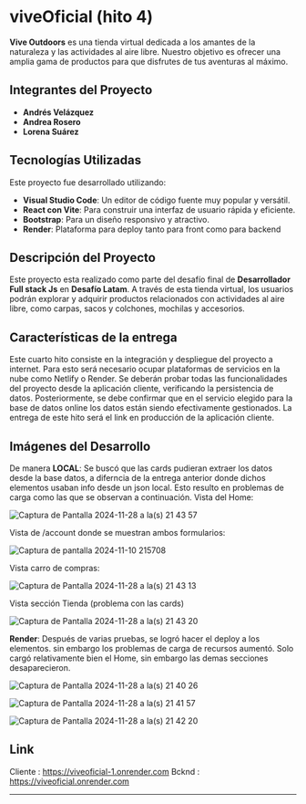 # viveOficial (hito 4)

**Vive Outdoors** es una tienda virtual dedicada a los amantes de la naturaleza y las actividades al aire libre. Nuestro objetivo es ofrecer una amplia gama de productos para que disfrutes de tus aventuras al máximo.

## Integrantes del Proyecto

- **Andrés Velázquez**
- **Andrea Rosero**
- **Lorena Suárez**

## Tecnologías Utilizadas

Este proyecto fue desarrollado utilizando:

- **Visual Studio Code**: Un editor de código fuente muy popular y versátil.
- **React con Vite**: Para construir una interfaz de usuario rápida y eficiente.
- **Bootstrap**: Para un diseño responsivo y atractivo.
- **Render**: Plataforma para deploy tanto para front como para backend

## Descripción del Proyecto

Este proyecto esta realizado como parte del desafío final de **Desarrollador Full stack Js** en **Desafío Latam**. A través de esta tienda virtual, los usuarios podrán explorar y adquirir productos relacionados con actividades al aire libre, como carpas, sacos y colchones, mochilas y accesorios.

## Características de la entrega
Este cuarto hito consiste en la integración y despliegue del proyecto a internet.
Para esto será necesario ocupar plataformas de servicios en la nube como Netlify o Render.
Se deberán probar todas las funcionalidades del proyecto desde la aplicación cliente, verificando la persistencia de datos. Posteriormente, se debe confirmar que en el servicio elegido para la base de datos online los datos están siendo efectivamente gestionados.
La entrega de este hito será el link en producción de la aplicación cliente.

## Imágenes del Desarrollo
De manera **LOCAL**: Se buscó que las cards pudieran extraer los datos desde la base datos, a diferncia de la entrega anterior donde dichos elementos usaban info desde un json local. Esto resulto en problemas de carga como las que se observan a continuación. 
Vista del Home: 

![Captura de Pantalla 2024-11-28 a la(s) 21 43 57](https://github.com/user-attachments/assets/3752b017-7443-4051-b2d7-8739c457df71)


Vista de /account donde se muestran ambos formularios: 

![Captura de pantalla 2024-11-10 215708](https://github.com/user-attachments/assets/1bd25242-905b-40af-b09f-806d32abcdce)


Vista carro de compras:

![Captura de Pantalla 2024-11-28 a la(s) 21 43 13](https://github.com/user-attachments/assets/4d3e1a22-f73c-40f4-81d3-8e194b5903b4)


Vista sección Tienda (problema con las cards)

![Captura de Pantalla 2024-11-28 a la(s) 21 43 20](https://github.com/user-attachments/assets/51d75b54-3cdc-43be-bcfa-1558ed3afb1f)

 **Render**: Después de varias pruebas, se logró hacer el deploy a los elementos. sin embargo los problemas de carga de recursos aumentó. Solo cargó relativamente bien el Home, sin embargo las demas secciones desaparecieron.
 

![Captura de Pantalla 2024-11-28 a la(s) 21 40 26](https://github.com/user-attachments/assets/4dd30163-c284-486b-9922-71da3e1f81d8)
 

![Captura de Pantalla 2024-11-28 a la(s) 21 41 57](https://github.com/user-attachments/assets/ba5c772e-edc0-48a7-b3bf-ff217bdf020f)


![Captura de Pantalla 2024-11-28 a la(s) 21 42 20](https://github.com/user-attachments/assets/d5b8ed15-bb2e-42d4-8ad5-af18e96cbde5)




## Link
Cliente : https://viveoficial-1.onrender.com
Bcknd : https://viveoficial.onrender.com

---
